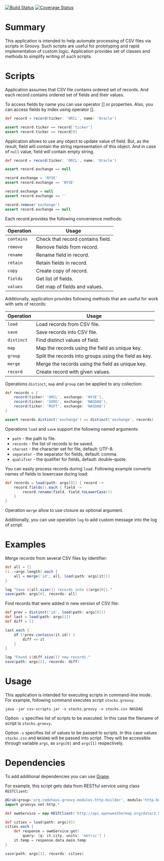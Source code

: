 [![Build Status](https://travis-ci.org/hrytsenko/csv-scripts.svg?branch=master)](https://travis-ci.org/hrytsenko/csv-scripts)
[![Coverage Status](https://coveralls.io/repos/hrytsenko/csv-scripts/badge.png?branch=master)](https://coveralls.io/r/hrytsenko/csv-scripts?branch=master)

# Summary

This application is intended to help automate processing of CSV files via scripts in Groovy.
Such scripts are useful for prototyping and rapid implementation of custom logic.
Application provides set of classes and methods to simplify writing of such scripts.

# Scripts

Application assumes that CSV file contains ordered set of records.
And each record contains ordered set of fields and their values.

To access fields by name you can use operator [] or properties.
Also, you can access fields by index using operator [].

```groovy
def record = record(ticker: 'ORCL', name: 'Oracle')

assert record.ticker == record['ticker']
assert record.ticker == record[0]
```

Application allows to use any object to update value of field.
But, as the result, field will contain the string representation of this object.
And in case of `null` value, field will contain empty string.

```groovy
def record = record(ticker: 'ORCL', name: 'Oracle')

assert record.exchange == null

record.exchange = 'NYSE'
assert record.exchange == 'NYSE'

record.exchange = null
assert record.exchange == ''

record.remove('exchange')
assert record.exchange == null
```

Each record provides the following convenience methods:

Operation   | Usage
------------|---------------------------------
`contains`  | Check that record contains field.
`remove`    | Remove fields from record.
`rename`    | Rename field in record.
`retain`    | Retain fields in record.
`copy`      | Create copy of record.
`fields`    | Get list of fields.
`values`    | Get map of fields and values.

Additionally, application provides following methods that are useful for work with sets of records:

Operation   | Usage
------------|---------------------------------
`load`      | Load records from CSV file.
`save`      | Save records into CSV file.
`distinct`  | Find distinct values of field.
`map`       | Map the records using the field as unique key.
`group`     | Split the records into groups using the field as key.
`merge`     | Merge the records using the field as unique key.
`record`    | Create record with given values.

Operations `distinct`, `map` and `group` can be applied to any collection:

```groovy
def records = [
    record(ticker: 'ORCL', exchange: 'NYSE'),
    record(ticker: 'GOOG', exchange: 'NASDAQ'),
    record(ticker: 'MSFT', exchange: 'NASDAQ')
]

assert records.distinct('exchange') == distinct('exchange', records)
```

Operations `load` and `save` support the following named arguments:

* `path` - the path to file.
* `records` - the list of records to be saved.
* `charset` - the character set for file, default: UTF-8.
* `separator` - the separator for fields, default: comma.
* `qualifier` - the qualifier for fields, default: double-quote.

You can easily process records during `load`.
Following example converts names of fields to lowercase during load:

```groovy
def records = load(path: args[0]) { record ->
    record.fields().each { field ->
        record.rename(field, field.toLowerCase())
    }
}
```

Operation `merge` allow to use closure as optional argument.

Additionally, you can use operation `log` to add custom message into the log of script.

# Examples

Merge records from several CSV files by identifier:

```groovy
def all = []
(1..<args.length).each {
    all = merge('id', all, load(path: args[it]))
}

log "Save ${all.size()} records into ${args[0]}."
save(path: args[0], records: all)
```

Find records that were added in new version of CSV file:

```groovy
def prev = distinct('id', load(path: args[0]))
def last = load(path: args[1])
def diff = []

last.each {
    if (!prev.contains(it.id)) {
        diff << it
    }
}

log "Found ${diff.size()} new records."
save(path: args[2], records: diff)
```

# Usage

This application is intended for executing scripts in command-line mode.
For example, following command executes script `stocks.groovy`:

```
java -jar csv-scripts.jar -s stocks.groovy -v stocks.csv NASDAQ
```

Option `-s` specifies list of scripts to be executed.
In this case the filename of script is `stocks.groovy`.

Option `-v` specifies list of values to be passed to scripts.
In this case values `stocks.csv` and `NASDAQ` will be passed into script.
They will be accessible through variable `args`, as `args[0]` and `args[1]` respectively.

# Dependencies

To add additional dependencies you can use [Grape](http://groovy.codehaus.org/Grape).

For example, this script gets data from RESTful service using class `RESTClient`:

```groovy
@Grab(group='org.codehaus.groovy.modules.http-builder', module='http-builder', version='0.7.1')
import groovyx.net.http.*

def owmService = new RESTClient('http://api.openweathermap.org/data/2.5/weather')

def cities = load(path: args[0])
cities.each {
    def response = owmService.get(
        query: [q: it.city, units: 'metric'] )
    it.temp = response.data.main.temp
}

save(path: args[1], records: cities)
```
